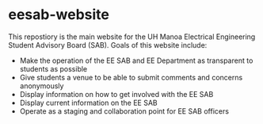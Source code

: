 eesab-website
=============

This repostiory is the main website for the UH Manoa Electrical Engineering Student Advisory Board (SAB). 
Goals of this website include:

  * Make the operation of the EE SAB and EE Department as transparent to students as possible
  * Give students a venue to be able to submit comments and concerns anonymously
  * Display information on how to get involved with the EE SAB 
  * Display current information on the EE SAB
  * Operate as a staging and collaboration point for EE SAB officers
